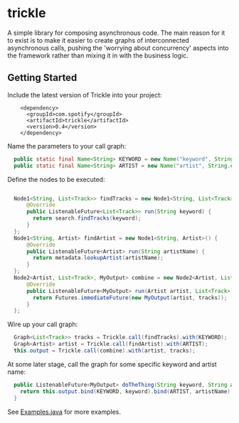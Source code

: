 trickle
=======

A simple library for composing asynchronous code. The main reason for it to exist is to make it
easier to create graphs of interconnected asynchronous calls, pushing the 'worrying about
concurrency' aspects into the framework rather than mixing it in with the business logic.

## Getting Started

Include the latest version of Trickle into your project:

```
    <dependency>
      <groupId>com.spotify</groupId>
      <artifactId>trickle</artifactId>
      <version>0.4</version>
    </dependency>
```

Name the parameters to your call graph:

```java
  public static final Name<String> KEYWORD = new Name("keyword", String.class);
  public static final Name<String> ARTIST = new Name("artist", String.class);
```

Define the nodes to be executed:

```java

  Node1<String, List<Track>> findTracks = new Node1<String, List<Track>>() { 
      @Override
      public ListenableFuture<List<Track>> run(String keyword) {
        return search.findTracks(keyword);
      }
  };
  Node1<String, Artist> findArtist = new Node1<String, Artist>() {
      @Override
      public ListenableFuture<Artist> run(String artistName) {
        return metadata.lookupArtist(artistName);
      }
  };
  Node2<Artist, List<Track>, MyOutput> combine = new Node2<Artist, List<Track>, MyOutput>() {
      @Override
      public ListenableFuture<MyOutput> run(Artist artist, List<Track> tracks) {
        return Futures.immediateFuture(new MyOutput(artist, tracks));
      }
  };
```

Wire up your call graph:

```java
  Graph<List<Track>> tracks = Trickle.call(findTracks).with(KEYWORD);
  Graph<Artist> artist = Trickle.call(findArtist).with(ARTIST);
  this.output = Trickle.call(combine).with(artist, tracks);
```

At some later stage, call the graph for some specific keyword and artist name:

```java
  public ListenableFuture<MyOutput> doTheThing(String keyword, String artistName) {
    return this.output.bind(KEYWORD, keyword).bind(ARTIST, artistName).run();
  }
```

See [Examples.java](src/examples/java/com/spotify/trickle/example/Examples.java) for more examples.



